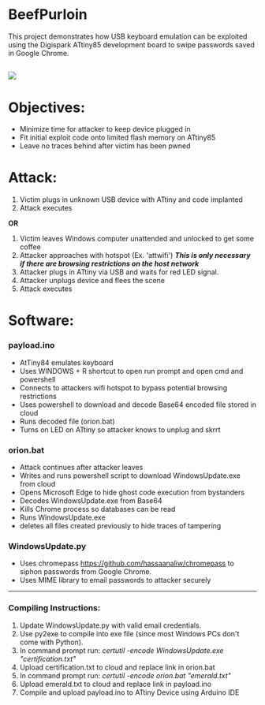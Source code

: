 # BeefPurloin

 This project demonstrates how USB keyboard emulation can be exploited using the Digispark ATtiny85 development board to swipe passwords saved in Google Chrome.
 
![](https://cdn.instructables.com/FKP/MAA2/HH2VJNW1/FKPMAA2HH2VJNW1.SMALL.jpg)
 ------
# Objectives: 
 * Minimize time for attacker to keep device plugged in
 * Fit initial exploit code onto limited flash memory on ATtiny85
 * Leave no traces behind after victim has been pwned
# Attack:
1. Victim plugs in unknown USB device with ATtiny and code implanted
2. Attack executes

**OR**

1. Victim leaves Windows computer unattended and unlocked to get some coffee
2. Attacker approaches with hotspot (Ex. 'attwifi') ***This is only necessary if there are browsing restrictions on the host network***
3. Attacker plugs in ATtiny via USB and waits for red LED signal.
4. Attacker unplugs device and flees the scene
5. Attack executes
# Software:
 
### payload.ino
* AtTiny84 emulates keyboard
* Uses WINDOWS + R shortcut to open run prompt and open cmd and powershell
* Connects to attackers wifi hotspot to bypass potential browsing restrictions
* Uses powershell to download and decode Base64 encoded file stored in cloud
* Runs decoded file (orion.bat)
* Turns on LED on ATtiny so attacker knows to unplug and skrrt

### orion.bat
* Attack continues after attacker leaves
* Writes and runs powershell script to download WindowsUpdate.exe from cloud
* Opens Microsoft Edge to hide ghost code execution from bystanders
* Decodes WindowsUpdate.exe from Base64
* Kills Chrome process so databases can be read
* Runs WindowsUpdate.exe
* deletes all files created previously to hide traces of tampering

### WindowsUpdate.py
* Uses chromepass https://github.com/hassaanaliw/chromepass to siphon passwords from Google Chrome. 
* Uses MIME library to email passwords to attacker securely

 

 
 
 
------
 
 ### Compiling Instructions:
 1. Update WindowsUpdate.py with valid email credentials.
 2. Use py2exe to compile into exe file (since most Windows PCs don't come with Python).
 3. In command prompt run: *certutil -encode WindowsUpdate.exe "certification.txt"*
 4. Upload certification.txt to cloud and replace link in orion.bat
 5. In command prompt run: *certutil -encode orion.bat "emerald.txt"*
 6. Upload emerald.txt to cloud and replace link in payload.ino
 7. Compile and upload payload.ino to ATtiny Device using Arduino IDE
 
